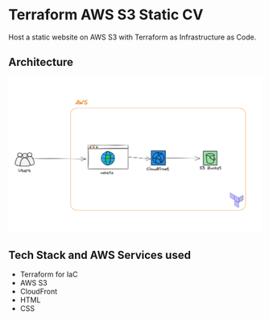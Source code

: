 # Terraform AWS S3 Static CV

Host a static website on AWS S3 with Terraform as Infrastructure as Code.

## Architecture

![Static Site on AWS with Terraform](images/terraform-aws-static-site-diagram-two.png)

## Tech Stack and AWS Services used

- Terraform for IaC
- AWS S3
- CloudFront
- HTML
- CSS
